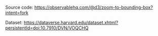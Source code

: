 Source code: https://observablehq.com/@d3/zoom-to-bounding-box?intent=fork

Dataset: https://dataverse.harvard.edu/dataset.xhtml?persistentId=doi:10.7910/DVN/VOQCHQ
